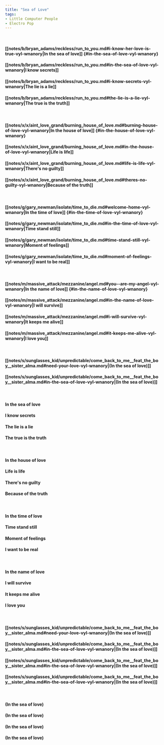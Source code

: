 ```yaml
---
title: "Sea of Love"
tags:
- Little Computer People
- Electro Pop
---
```

&nbsp;
#### [[notes/b/bryan_adams/reckless/run_to_you.md#i-know-her-love-is-true-vyl-wnanory|In the sea of love]] {#in-the-sea-of-love-vyl-wnanory}
#### [[notes/b/bryan_adams/reckless/run_to_you.md#in-the-sea-of-love-vyl-wnanory|I know secrets]]
#### [[notes/b/bryan_adams/reckless/run_to_you.md#i-know-secrets-vyl-wnanory|The lie is a lie]]
#### [[notes/b/bryan_adams/reckless/run_to_you.md#the-lie-is-a-lie-vyl-wnanory|The true is the truth]]
&nbsp;
#### [[notes/x/x/aint_love_grand/burning_house_of_love.md#burning-house-of-love-vyl-wnanory|In the house of love]] {#in-the-house-of-love-vyl-wnanory}
#### [[notes/x/x/aint_love_grand/burning_house_of_love.md#in-the-house-of-love-vyl-wnanory|Life is life]]
#### [[notes/x/x/aint_love_grand/burning_house_of_love.md#life-is-life-vyl-wnanory|There's no guilty]]
#### [[notes/x/x/aint_love_grand/burning_house_of_love.md#theres-no-guilty-vyl-wnanory|Because of the truth]]
&nbsp;
#### [[notes/g/gary_newman/isolate/time_to_die.md#welcome-home-vyl-wnanory|In the time of love]] {#in-the-time-of-love-vyl-wnanory}
#### [[notes/g/gary_newman/isolate/time_to_die.md#in-the-time-of-love-vyl-wnanory|Time stand still]]
#### [[notes/g/gary_newman/isolate/time_to_die.md#time-stand-still-vyl-wnanory|Moment of feelings]]
#### [[notes/g/gary_newman/isolate/time_to_die.md#moment-of-feelings-vyl-wnanory|I want to be real]]
&nbsp;
#### [[notes/m/massive_attack/mezzanine/angel.md#you--are-my-angel-vyl-wnanory|In the name of love]] {#in-the-name-of-love-vyl-wnanory}
#### [[notes/m/massive_attack/mezzanine/angel.md#in-the-name-of-love-vyl-wnanory|I will survive]]
#### [[notes/m/massive_attack/mezzanine/angel.md#i-will-survive-vyl-wnanory|It keeps me alive]]
#### [[notes/m/massive_attack/mezzanine/angel.md#it-keeps-me-alive-vyl-wnanory|I love you]]
&nbsp;
#### [[notes/s/sunglasses_kid/unpredictable/come_back_to_me__feat_the_boy__sister_alma.md#need-your-love-vyl-wnanory|(In the sea of love)]]
#### [[notes/s/sunglasses_kid/unpredictable/come_back_to_me__feat_the_boy__sister_alma.md#in-the-sea-of-love-vyl-wnanory|(In the sea of love)]]
&nbsp;
#### In the sea of love
#### I know secrets
#### The lie is a lie
#### The true is the truth
&nbsp;
#### In the house of love
#### Life is life
#### There's no guilty
#### Because of the truth
&nbsp;
#### In the time of love
#### Time stand still
#### Moment of feelings
#### I want to be real
&nbsp;
#### In the name of love
#### I will survive
#### It keeps me alive
#### I love you
&nbsp;
#### [[notes/s/sunglasses_kid/unpredictable/come_back_to_me__feat_the_boy__sister_alma.md#need-your-love-vyl-wnanory|(In the sea of love)]]
#### [[notes/s/sunglasses_kid/unpredictable/come_back_to_me__feat_the_boy__sister_alma.md#in-the-sea-of-love-vyl-wnanory|(In the sea of love)]]
#### [[notes/s/sunglasses_kid/unpredictable/come_back_to_me__feat_the_boy__sister_alma.md#in-the-sea-of-love-vyl-wnanory|(In the sea of love)]]
#### [[notes/s/sunglasses_kid/unpredictable/come_back_to_me__feat_the_boy__sister_alma.md#in-the-sea-of-love-vyl-wnanory|(In the sea of love)]]
&nbsp;
#### (In the sea of love)
#### (In the sea of love)
#### (In the sea of love)
#### (In the sea of love)
